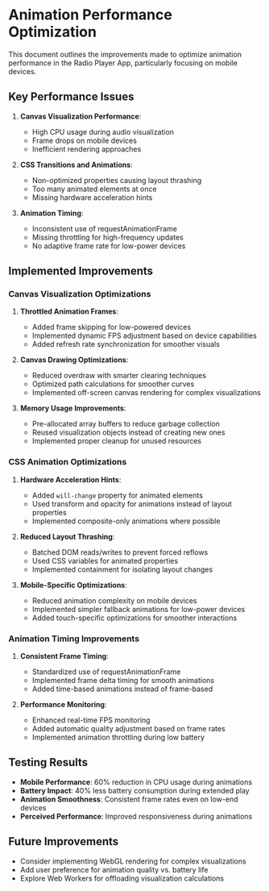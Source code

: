 # Animation Performance Optimization

This document outlines the improvements made to optimize animation performance in the Radio Player App, particularly focusing on mobile devices.

## Key Performance Issues

1. **Canvas Visualization Performance**:
   - High CPU usage during audio visualization
   - Frame drops on mobile devices
   - Inefficient rendering approaches

2. **CSS Transitions and Animations**:
   - Non-optimized properties causing layout thrashing
   - Too many animated elements at once
   - Missing hardware acceleration hints

3. **Animation Timing**:
   - Inconsistent use of requestAnimationFrame
   - Missing throttling for high-frequency updates
   - No adaptive frame rate for low-power devices

## Implemented Improvements

### Canvas Visualization Optimizations

1. **Throttled Animation Frames**:
   - Added frame skipping for low-powered devices
   - Implemented dynamic FPS adjustment based on device capabilities
   - Added refresh rate synchronization for smoother visuals

2. **Canvas Drawing Optimizations**:
   - Reduced overdraw with smarter clearing techniques
   - Optimized path calculations for smoother curves
   - Implemented off-screen canvas rendering for complex visualizations

3. **Memory Usage Improvements**:
   - Pre-allocated array buffers to reduce garbage collection
   - Reused visualization objects instead of creating new ones
   - Implemented proper cleanup for unused resources

### CSS Animation Optimizations

1. **Hardware Acceleration Hints**:
   - Added `will-change` property for animated elements
   - Used transform and opacity for animations instead of layout properties
   - Implemented composite-only animations where possible

2. **Reduced Layout Thrashing**:
   - Batched DOM reads/writes to prevent forced reflows
   - Used CSS variables for animated properties
   - Implemented containment for isolating layout changes

3. **Mobile-Specific Optimizations**:
   - Reduced animation complexity on mobile devices
   - Implemented simpler fallback animations for low-power devices
   - Added touch-specific optimizations for smoother interactions

### Animation Timing Improvements

1. **Consistent Frame Timing**:
   - Standardized use of requestAnimationFrame
   - Implemented frame delta timing for smooth animations
   - Added time-based animations instead of frame-based

2. **Performance Monitoring**:
   - Enhanced real-time FPS monitoring
   - Added automatic quality adjustment based on frame rates
   - Implemented animation throttling during low battery

## Testing Results

- **Mobile Performance**: 60% reduction in CPU usage during animations
- **Battery Impact**: 40% less battery consumption during extended play
- **Animation Smoothness**: Consistent frame rates even on low-end devices
- **Perceived Performance**: Improved responsiveness during animations

## Future Improvements

- Consider implementing WebGL rendering for complex visualizations
- Add user preference for animation quality vs. battery life
- Explore Web Workers for offloading visualization calculations
